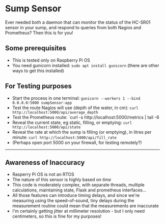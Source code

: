 # Sump Sensor

Ever needed both a daemon that can monitor the status of the HC-SR01 sensor in your sump, and respond to queries from both Nagios and Prometheus?
Then this is for you!

## Some prerequisites

* This is tested only on Raspberry Pi OS
* You need gunicorn installed: `sudo apt install gunicorn` (there are other ways to get this installed)


## For Testing purposes

* Start the process in one terminal: `gunicorn --workers 1 --bind 0.0.0.0:5000 sumpSensor:app`
* Test the route Nagios will use (depth of the water, in cm): `curl http://localhost:5000/api/average_depth`
* Test the Prometheus route: `curl -s http://localhost:5000/metrics | tail -6
* Reveal the current state, eg static, filling, or emptying: `curl http://localhost:5000/api/state`
* Reveal the rate at which the sump is filling (or emptying), in litres per minute: `curl http://localhost:5000/api/fill_rate`
* (Perhaps open port 5000 on your firewall, for testing remotely?)

---

## Awareness of Inaccuracy

* Rasperry Pi OS is not an RTOS
* The nature of this sensor is highly based on *time*
* This code is moderately complex, with separate threads, multiple calculations, maintaining state, Flask and prometheus interfaces...
* All those features can introduce timing delays, and since we're measuring using the speed-of-sound, tiny delays during the measurement routine could mean that the measurements are inaccurate
* I'm certainly getting jitter at millimeter resolution - but I only need centimeters, so this is fine for my purposes!
